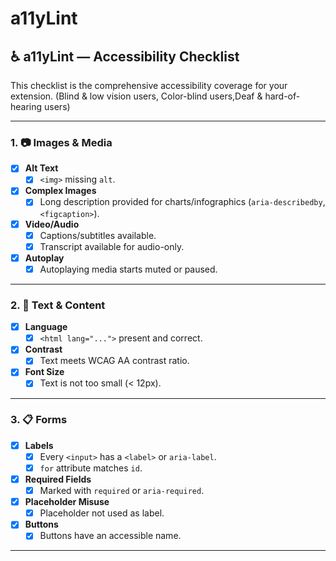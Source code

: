 # a11yLint

## ♿ a11yLint — Accessibility Checklist

This checklist is the comprehensive accessibility coverage for your extension. (Blind & low vision users, Color-blind users,Deaf & hard-of-hearing users)

---

### 1. 📷 Images & Media
- [X] **Alt Text**
  - [X] `<img>` missing `alt`.
- [X] **Complex Images**
  - [X] Long description provided for charts/infographics (`aria-describedby`, `<figcaption>`).
- [X] **Video/Audio**
  - [X] Captions/subtitles available.
  - [X] Transcript available for audio-only.
- [X] **Autoplay**
  - [X] Autoplaying media starts muted or paused.

---

### 2. 📝 Text & Content
- [X] **Language**
  - [X] `<html lang="...">` present and correct.
- [X] **Contrast**
  - [X] Text meets WCAG AA contrast ratio.
- [X] **Font Size**
  - [X] Text is not too small (< 12px).

---

### 3. 📋 Forms
- [X] **Labels**
  - [X] Every `<input>` has a `<label>` or `aria-label`.
  - [X] `for` attribute matches `id`.
- [X] **Required Fields**
  - [X] Marked with `required` or `aria-required`.
- [X] **Placeholder Misuse**
  - [X] Placeholder not used as label.
- [X] **Buttons**
  - [X] Buttons have an accessible name.

---




